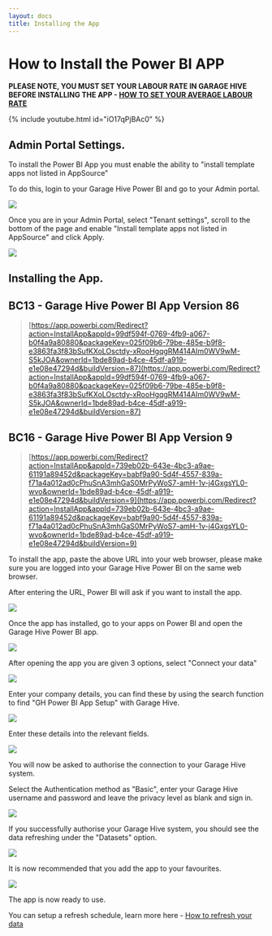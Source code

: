 ```yaml
---
layout: docs
title: Installing the App
---
```


#   How to Install the Power BI APP

**PLEASE NOTE, YOU MUST SET YOUR LABOUR RATE IN GARAGE HIVE BEFORE INSTALLING THE APP -  [HOW TO SET YOUR AVERAGE LABOUR RATE](https://docs.garagehive.co.uk/docs/powerbi-labourrate.html "Set Average Labour Rate")** 

{% include youtube.html id="iO17qPjBAc0" %}

## Admin Portal Settings.

To install the Power BI App you must enable the ability to "install template apps not listed in AppSource"

To do this, login to your Garage Hive Power BI and go to your Admin portal. 

![](media/powerbi-admin.png)

Once you are in your Admin Portal, select "Tenant settings", scroll to the bottom of the page and enable "Install template apps not listed in AppSource" and click Apply. 

![](media/powerbi-admin-install-template-apps.png)

## Installing the App.

## BC13 - Garage Hive Power BI App Version 86
> [https://app.powerbi.com/Redirect?action=InstallApp&appId=99df594f-0769-4fb9-a067-b0f4a9a80880&packageKey=025f09b6-79be-485e-b9f8-e3863fa3f83bSufKXoLOsctdy-xRooHgqgRM414AIm0WV9wM-S5kJOA&ownerId=1bde89ad-b4ce-45df-a919-e1e08e47294d&buildVersion=87](https://app.powerbi.com/Redirect?action=InstallApp&appId=99df594f-0769-4fb9-a067-b0f4a9a80880&packageKey=025f09b6-79be-485e-b9f8-e3863fa3f83bSufKXoLOsctdy-xRooHgqgRM414AIm0WV9wM-S5kJOA&ownerId=1bde89ad-b4ce-45df-a919-e1e08e47294d&buildVersion=87)

## BC16 - Garage Hive Power BI App Version 9
> [https://app.powerbi.com/Redirect?action=InstallApp&appId=739eb02b-643e-4bc3-a9ae-61191a89452d&packageKey=babf9a90-5d4f-4557-839a-f71a4a012ad0cPhuSnA3mhGaS0MrPyWoS7-amH-1v-j4GxgsYL0-wvo&ownerId=1bde89ad-b4ce-45df-a919-e1e08e47294d&buildVersion=9](https://app.powerbi.com/Redirect?action=InstallApp&appId=739eb02b-643e-4bc3-a9ae-61191a89452d&packageKey=babf9a90-5d4f-4557-839a-f71a4a012ad0cPhuSnA3mhGaS0MrPyWoS7-amH-1v-j4GxgsYL0-wvo&ownerId=1bde89ad-b4ce-45df-a919-e1e08e47294d&buildVersion=9)


To install the app, paste the above URL into your web browser, please make sure you are logged into your Garage Hive Power BI on the same web browser. 

After entering the URL, Power BI will ask if you want to install the app. 

![](media/powerbi-app-install.png)

Once the app  has installed, go to your apps on Power BI and open the Garage Hive Power BI app. 

![](media/powerbi-app-open.png)

After opening the app you are given 3 options, select "Connect your data"

![](media/powerbi-app-connect.png)

Enter your company details, you can find these by using the search function to find "GH Power BI App Setup" with Garage Hive. 

![](media/powerbi-tennant.png)

Enter these details into the relevant fields. 

![](media/powerbi-connect-id.png)

You will now be asked to authorise the connection to your Garage Hive system. 

Select the Authentication method as "Basic", enter your Garage Hive username and password and leave the privacy level as blank and sign in. 

![](media/powerbi-auth.png)

If you successfully authorise your Garage Hive system, you should see the data refreshing under the "Datasets" option.

![](media/powerbi-data-refreshing.png)

It is now recommended that you add the app to your favourites.

![](media/powerbi-app-favourite.png)

The app is now ready to use. 

You can setup a refresh schedule, learn more here - [How to refresh your data](https://docs.garagehive.co.uk/docs/powerbi-refresh-data.html "How to refresh your data")